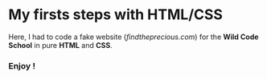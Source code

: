 # My firsts steps with HTML/CSS

Here, I had to code a fake website (_findtheprecious.com_) for the __Wild Code School__ in pure __HTML__ and __CSS__.

### Enjoy !
